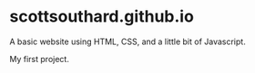 # scottsouthard.github.io

A basic website using HTML, CSS, and a little bit of Javascript.

My first project.
